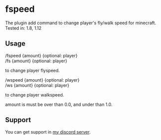 # fspeed
The plugin add command to change player's fly/walk speed for minecraft.  
Tested in: 1.8, 1.12

## Usage 
/fspeed {amount} {optional: player}  
/fs {amount} {optional: player}

to change player flyspeed. 

/wspeed {amount} {optional: player}  
/ws {amount} {optional: player}

to change player walkspeed.

amount is must be over than 0.0, and under than 1.0.

## Support

You can get support in [my discord server](https://discord.gg/A8XtpJhHrV).
